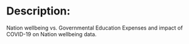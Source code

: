 # Description:

Nation wellbeing vs. Governmental Education Expenses and impact of COVID-19 on Nation wellbeing data.
